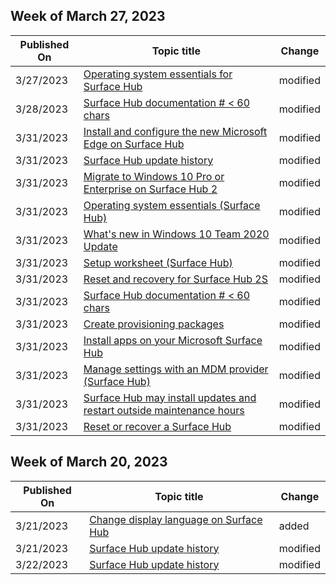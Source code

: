 <!-- This file is generated automatically each week. Changes made to this file will be overwritten.-->



## Week of March 27, 2023


| Published On |Topic title | Change |
|------|------------|--------|
| 3/27/2023 | [Operating system essentials for Surface Hub](/surface-hub/differences-between-surface-hub-and-windows-10-enterprise) | modified |
| 3/28/2023 | [Surface Hub documentation # < 60 chars](/surface-hub/index) | modified |
| 3/31/2023 | [Install and configure the new Microsoft Edge on Surface Hub](/surface-hub/surface-hub-install-chromium-edge) | modified |
| 3/31/2023 | [Surface Hub update history](/surface-hub/surface-hub-update-history) | modified |
| 3/31/2023 | [Migrate to Windows 10 Pro or Enterprise on Surface Hub 2](/surface-hub/surface-hub-2s-migrate-os) | modified |
| 3/31/2023 | [Operating system essentials (Surface Hub)](/surface-hub/differences-between-surface-hub-and-windows-10-enterprise) | modified |
| 3/31/2023 | [What's new in Windows 10 Team 2020 Update](/surface-hub/surface-hub-2020-update-whats-new) | modified |
| 3/31/2023 | [Setup worksheet (Surface Hub)](/surface-hub/setup-worksheet-surface-hub) | modified |
| 3/31/2023 | [Reset and recovery for Surface Hub 2S](/surface-hub/surface-hub-2s-recover-reset) | modified |
| 3/31/2023 | [Surface Hub documentation # < 60 chars](/surface-hub/index) | modified |
| 3/31/2023 | [Create provisioning packages](/surface-hub/provisioning-packages-for-surface-hub) | modified |
| 3/31/2023 | [Install apps on your Microsoft Surface Hub](/surface-hub/install-apps-on-surface-hub) | modified |
| 3/31/2023 | [Manage settings with an MDM provider (Surface Hub)](/surface-hub/manage-settings-with-mdm-for-surface-hub) | modified |
| 3/31/2023 | [Surface Hub may install updates and restart outside maintenance hours](/surface-hub/surface-hub-installs-updates-and-restarts-outside-maintenance-hours) | modified |
| 3/31/2023 | [Reset or recover a Surface Hub](/surface-hub/device-reset-surface-hub) | modified |


## Week of March 20, 2023


| Published On |Topic title | Change |
|------|------------|--------|
| 3/21/2023 | [Change display language on Surface Hub](/surface-hub/change-language-on-surface-hub) | added |
| 3/21/2023 | [Surface Hub update history](/surface-hub/surface-hub-update-history) | modified |
| 3/22/2023 | [Surface Hub update history](/surface-hub/surface-hub-update-history) | modified |

